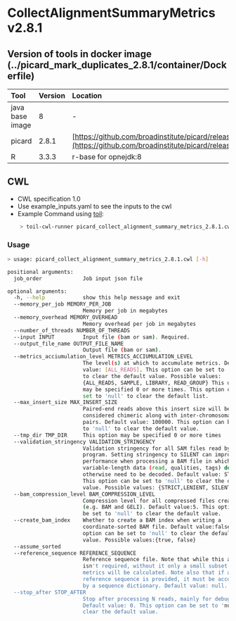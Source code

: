 # CollectAlignmentSummaryMetrics v2.8.1

## Version of tools in docker image \(../picard\_mark\_duplicates\_2.8.1/container/Dockerfile\)

| Tool | Version | Location |
| :--- | :--- | :--- |
| java base image | 8 | - |
| picard | 2.8.1 | [https://github.com/broadinstitute/picard/releases/download/2.8.1/picard.jar](https://github.com/broadinstitute/picard/releases/download/2.8.1/picard.jar) |
| R | 3.3.3 | r-base for opnejdk:8 |

## CWL

* CWL specification 1.0
* Use example\_inputs.yaml to see the inputs to the cwl
* Example Command using [toil](https://toil.readthedocs.io):

```bash
    > toil-cwl-runner picard_collect_alignment_summary_metrics_2.8.1.cwl example_inputs.yaml
```

### Usage

```bash
> usage: picard_collect_alignment_summary_metrics_2.8.1.cwl [-h]

positional arguments:
  job_order             Job input json file

optional arguments:
  -h, --help            show this help message and exit
  --memory_per_job MEMORY_PER_JOB
                        Memory per job in megabytes
  --memory_overhead MEMORY_OVERHEAD
                        Memory overhead per job in megabytes
  --number_of_threads NUMBER_OF_THREADS
  --input INPUT         Input file (bam or sam). Required.
  --output_file_name OUTPUT_FILE_NAME
                        Output file (bam or sam).
  --metrics_acciumulation_level METRICS_ACCIUMULATION_LEVEL
                        The level(s) at which to accumulate metrics. Default
                        value: [ALL_READS]. This option can be set to 'null'
                        to clear the default value. Possible values:
                        {ALL_READS, SAMPLE, LIBRARY, READ_GROUP} This option
                        may be specified 0 or more times. This option can be
                        set to 'null' to clear the default list.
  --max_insert_size MAX_INSERT_SIZE
                        Paired-end reads above this insert size will be
                        considered chimeric along with inter-chromosomal
                        pairs. Default value: 100000. This option can be set
                        to 'null' to clear the default value.
  --tmp_dir TMP_DIR     This option may be specified 0 or more times
  --validation_stringency VALIDATION_STRINGENCY
                        Validation stringency for all SAM files read by this
                        program. Setting stringency to SILENT can improve
                        performance when processing a BAM file in which
                        variable-length data (read, qualities, tags) do not
                        otherwise need to be decoded. Default value: STRICT.
                        This option can be set to 'null' to clear the default
                        value. Possible values: {STRICT,LENIENT, SILENT}
  --bam_compression_level BAM_COMPRESSION_LEVEL
                        Compression level for all compressed files created
                        (e.g. BAM and GELI). Default value:5. This option can
                        be set to 'null' to clear the default value.
  --create_bam_index    Whether to create a BAM index when writing a
                        coordinate-sorted BAM file. Default value:false. This
                        option can be set to 'null' to clear the default
                        value. Possible values:{true, false}
  --assume_sorted
  --reference_sequence REFERENCE_SEQUENCE
                        Reference sequence file. Note that while this argument
                        isn't required, without it only a small subset of the
                        metrics will be calculated. Note also that if a
                        reference sequence is provided, it must be accompanied
                        by a sequence dictionary. Default value: null.
  --stop_after STOP_AFTER
                        Stop after processing N reads, mainly for debugging.
                        Default value: 0. This option can be set to 'null' to
                        clear the default value.
```

